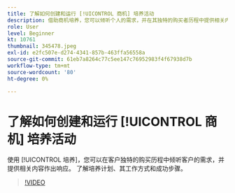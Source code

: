 ```yaml
---
title: 了解如何创建和运行 [!UICONTROL 商机] 培养活动
description: 借助商机培养，您可以倾听个人的需求，并在其独特的购买者历程中提供相关内容做出响应。 了解培养计划、其工作方式和成功步骤。
role: User
level: Beginner
kt: 10761
thumbnail: 345478.jpeg
exl-id: e2fc507e-d274-4341-857b-463ffa56558a
source-git-commit: 61eb7a8264c77c5ee147c76952983f4f67938d7b
workflow-type: tm+mt
source-wordcount: '80'
ht-degree: 0%

---
```


# 了解如何创建和运行 [!UICONTROL 商机] 培养活动

使用 [!UICONTROL 培养]，您可以在客户独特的购买历程中倾听客户的需求，并提供相关内容作出响应。 了解培养计划、其工作方式和成功步骤。

>[!VIDEO](https://video.tv.adobe.com/v/345478/?quality=12&learn=on)
